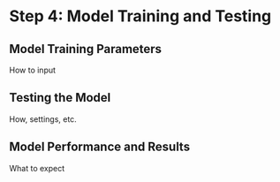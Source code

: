 # Step 4: Model Training and Testing

## Model Training Parameters
How to input

## Testing the Model
How, settings, etc.

## Model Performance and Results
What to expect
